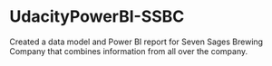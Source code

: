 # UdacityPowerBI-SSBC
Created a data model and Power BI report for Seven Sages Brewing Company that combines information from all over the company. 
